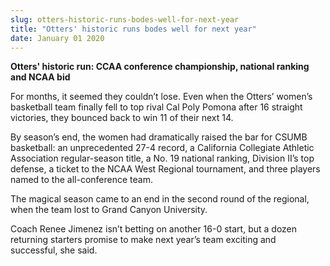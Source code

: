```yaml
---
slug: otters-historic-runs-bodes-well-for-next-year
title: "Otters' historic runs bodes well for next year"
date: January 01 2020
---
```


 
<p>
  <strong
    >Otters' historic run: CCAA conference championship, national ranking and
    NCAA bid</strong
  >
</p>
<p>
  For months, it seemed they couldn’t lose. Even when the Otters’ women’s
  basketball team finally fell to top rival Cal Poly Pomona after 16 straight
  victories, they bounced back to win 11 of their next 14.
</p>
<p>
  By season’s end, the women had dramatically raised the bar for CSUMB
  basketball: an unprecedented 27-4 record, a California Collegiate Athletic
  Association regular-season title, a No. 19 national ranking, Division II’s top
  defense, a ticket to the NCAA West Regional tournament, and three players
  named to the all-conference team.
</p>
<p>
  The magical season came to an end in the second round of the regional, when
  the team lost to Grand Canyon University.
</p>
<p>
  Coach Renee Jimenez isn’t betting on another 16-0 start, but a dozen returning
  starters promise to make next year’s team exciting and successful, she said.
</p>
 
